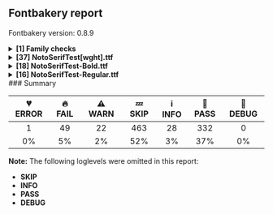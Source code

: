 ## Fontbakery report

Fontbakery version: 0.8.9

<details><summary><b>[1] Family checks</b></summary><div><details><summary>🔥 <b>FAIL:</b> Checking all files are in the same directory. (<a href="https://font-bakery.readthedocs.io/en/stable/fontbakery/profiles/universal.html#com.google.fonts/check/family/single_directory">com.google.fonts/check/family/single_directory</a>)</summary><div>


* 🔥 **FAIL** Not all fonts passed in the command line are in the same directory. This may lead to bad results as the tool will interpret all font files as belonging to a single font family. The detected directories are: ['fonts/NotoSerifTest/googlefonts/slim-variable-ttf', 'fonts/NotoSerifTest/googlefonts/ttf', 'fonts/NotoSerifTest/googlefonts/variable-ttf'] [code: single-directory]
</div></details><br></div></details><details><summary><b>[37] NotoSerifTest[wght].ttf</b></summary><div><details><summary>🔥 <b>FAIL:</b> Checking OS/2 fsType does not impose restrictions. (<a href="https://font-bakery.readthedocs.io/en/stable/fontbakery/profiles/googlefonts.html#com.google.fonts/check/fstype">com.google.fonts/check/fstype</a>)</summary><div>


* 🔥 **FAIL** In this font fsType is set to 8 meaning that:
The font may be embedded but must only be installed temporarily on other systems.

No such DRM restrictions can be enabled on the Google Fonts collection, so the fsType field must be set to zero (Installable Embedding) instead. [code: drm]
</div></details><details><summary>🔥 <b>FAIL:</b> Check Google Fonts glyph coverage. (<a href="https://font-bakery.readthedocs.io/en/stable/fontbakery/profiles/googlefonts.html#com.google.fonts/check/glyph_coverage">com.google.fonts/check/glyph_coverage</a>)</summary><div>


* 🔥 **FAIL** Missing required codepoints:

	- 0x0030 (DIGIT ZERO)


	- 0x0031 (DIGIT ONE)


	- 0x0032 (DIGIT TWO)


	- 0x0033 (DIGIT THREE)


	- 0x0034 (DIGIT FOUR)


	- 0x0035 (DIGIT FIVE)


	- 0x0036 (DIGIT SIX)


	- 0x0037 (DIGIT SEVEN)


	- 0x0038 (DIGIT EIGHT)


	- 0x0039 (DIGIT NINE)
 

	- And 321 more.

Use -F or --full-lists to disable shortening of long lists. [code: missing-codepoints]
</div></details><details><summary>🔥 <b>FAIL:</b> Check license file has good copyright string. (<a href="https://font-bakery.readthedocs.io/en/stable/fontbakery/profiles/googlefonts.html#com.google.fonts/check/license/OFL_copyright">com.google.fonts/check/license/OFL_copyright</a>)</summary><div>


* 🔥 **FAIL** First line in license file is:

"copyright 20** the noto project authors (https://github.com/notofonts/noto-project-template)"

which does not match the expected format, similar to:

"Copyright 2022 The Familyname Project Authors (git url)" [code: bad-format]
</div></details><details><summary>🔥 <b>FAIL:</b> Check copyright namerecords match license file. (<a href="https://font-bakery.readthedocs.io/en/stable/fontbakery/profiles/googlefonts.html#com.google.fonts/check/name/license">com.google.fonts/check/name/license</a>)</summary><div>


* 🔥 **FAIL** License file OFL.txt exists but NameID 13 (LICENSE DESCRIPTION) value on platform 3 (WINDOWS) is not specified for that. Value was: "This Font Software is licensed under the SIL Open Font License, Version 1.1. This Font Software is distributed on an "AS IS" BASIS, WITHOUT WARRANTIES OR CONDITIONS OF ANY KIND, either express or implied. See the SIL Open Font License for the specific language, permissions and limitations governing your use of this Font Software." Must be changed to "This Font Software is licensed under the SIL Open Font License, Version 1.1. This license is available with a FAQ at: https://scripts.sil.org/OFL" [code: wrong]
</div></details><details><summary>🔥 <b>FAIL:</b> Is the Grid-fitting and Scan-conversion Procedure ('gasp') table set to optimize rendering? (<a href="https://font-bakery.readthedocs.io/en/stable/fontbakery/profiles/googlefonts.html#com.google.fonts/check/gasp">com.google.fonts/check/gasp</a>)</summary><div>


* 🔥 **FAIL** Font is missing the 'gasp' table. Try exporting the font with autohinting enabled.
If you are dealing with an unhinted font, it can be fixed by running the fonts through the command 'gftools fix-nonhinting'
GFTools is available at https://pypi.org/project/gftools/ [code: lacks-gasp]
</div></details><details><summary>🔥 <b>FAIL:</b> Copyright notices match canonical pattern in fonts (<a href="https://font-bakery.readthedocs.io/en/stable/fontbakery/profiles/googlefonts.html#com.google.fonts/check/font_copyright">com.google.fonts/check/font_copyright</a>)</summary><div>


* 🔥 **FAIL** Name Table entry: Copyright notices should match a pattern similar to: "Copyright 2019 The Familyname Project Authors (git url)"
But instead we have got:
"Copyright 2022 Google Inc. All Rights Reserved." [code: bad-notice-format]
</div></details><details><summary>🔥 <b>FAIL:</b> Font enables smart dropout control in "prep" table instructions? (<a href="https://font-bakery.readthedocs.io/en/stable/fontbakery/profiles/googlefonts.html#com.google.fonts/check/smart_dropout">com.google.fonts/check/smart_dropout</a>)</summary><div>


* 🔥 **FAIL** The 'prep' table does not contain TrueType instructions enabling smart dropout control. To fix, export the font with autohinting enabled, or run ttfautohint on the font, or run the `gftools fix-nonhinting` script. [code: lacks-smart-dropout]
</div></details><details><summary>🔥 <b>FAIL:</b> Check font follows the Google Fonts vertical metric schema (<a href="https://font-bakery.readthedocs.io/en/stable/fontbakery/profiles/googlefonts.html#com.google.fonts/check/vertical_metrics">com.google.fonts/check/vertical_metrics</a>)</summary><div>


* 🔥 **FAIL** OS/2.sTypoLineGap is "200" it should be 0 [code: bad-OS/2.sTypoLineGap]
</div></details><details><summary>🔥 <b>FAIL:</b> Ensure variable fonts include an avar table. (<a href="https://font-bakery.readthedocs.io/en/stable/fontbakery/profiles/googlefonts.html#com.google.fonts/check/mandatory_avar_table">com.google.fonts/check/mandatory_avar_table</a>)</summary><div>


* 🔥 **FAIL** This variable font does not have an avar table. [code: missing-avar]
</div></details><details><summary>🔥 <b>FAIL:</b> OS/2.fsSelection bit 7 (USE_TYPO_METRICS) is set in all fonts. (<a href="https://font-bakery.readthedocs.io/en/stable/fontbakery/profiles/googlefonts.html#com.google.fonts/check/os2/use_typo_metrics">com.google.fonts/check/os2/use_typo_metrics</a>)</summary><div>


* 🔥 **FAIL** OS/2.fsSelection bit 7 (USE_TYPO_METRICS) wasNOT set in the following fonts: ['fonts/NotoSerifTest/googlefonts/slim-variable-ttf/NotoSerifTest[wght].ttf', 'fonts/NotoSerifTest/googlefonts/ttf/NotoSerifTest-Bold.ttf', 'fonts/NotoSerifTest/googlefonts/ttf/NotoSerifTest-Regular.ttf', 'fonts/NotoSerifTest/googlefonts/variable-ttf/NotoSerifTest[wght].ttf']. [code: missing-os2-fsselection-bit7]
</div></details><details><summary>🔥 <b>FAIL:</b> Check font can render its own name. (<a href="https://font-bakery.readthedocs.io/en/stable/fontbakery/profiles/googlefonts.html#com.google.fonts/check/render_own_name">com.google.fonts/check/render_own_name</a>)</summary><div>


* 🔥 **FAIL** .notdef glyphs were found when attempting to render Noto Serif Test [code: render-own-name]
</div></details><details><summary>🔥 <b>FAIL:</b> Check Google Fonts glyph coverage. (<a href="https://font-bakery.readthedocs.io/en/stable/fontbakery/profiles/googlefonts.html#com.google.fonts/check/glyph_coverage">com.google.fonts/check/glyph_coverage</a>)</summary><div>


* 🔥 **FAIL** Missing required codepoints:

	- 0x0030 (DIGIT ZERO)


	- 0x0031 (DIGIT ONE)


	- 0x0032 (DIGIT TWO)


	- 0x0033 (DIGIT THREE)


	- 0x0034 (DIGIT FOUR)


	- 0x0035 (DIGIT FIVE)


	- 0x0036 (DIGIT SIX)


	- 0x0037 (DIGIT SEVEN)


	- 0x0038 (DIGIT EIGHT)


	- 0x0039 (DIGIT NINE)
 

	- And 321 more.

Use -F or --full-lists to disable shortening of long lists. [code: missing-codepoints]
</div></details><details><summary>🔥 <b>FAIL:</b> Check license file has good copyright string. (<a href="https://font-bakery.readthedocs.io/en/stable/fontbakery/profiles/googlefonts.html#com.google.fonts/check/license/OFL_copyright">com.google.fonts/check/license/OFL_copyright</a>)</summary><div>


* 🔥 **FAIL** First line in license file is:

"copyright 20** the noto project authors (https://github.com/notofonts/noto-project-template)"

which does not match the expected format, similar to:

"Copyright 2022 The Familyname Project Authors (git url)" [code: bad-format]
</div></details><details><summary>🔥 <b>FAIL:</b> Check copyright namerecords match license file. (<a href="https://font-bakery.readthedocs.io/en/stable/fontbakery/profiles/googlefonts.html#com.google.fonts/check/name/license">com.google.fonts/check/name/license</a>)</summary><div>


* 🔥 **FAIL** License file OFL.txt exists but NameID 13 (LICENSE DESCRIPTION) value on platform 3 (WINDOWS) is not specified for that. Value was: "This Font Software is licensed under the SIL Open Font License, Version 1.1. This Font Software is distributed on an "AS IS" BASIS, WITHOUT WARRANTIES OR CONDITIONS OF ANY KIND, either express or implied. See the SIL Open Font License for the specific language, permissions and limitations governing your use of this Font Software." Must be changed to "This Font Software is licensed under the SIL Open Font License, Version 1.1. This license is available with a FAQ at: https://scripts.sil.org/OFL" [code: wrong]
</div></details><details><summary>🔥 <b>FAIL:</b> Copyright notices match canonical pattern in fonts (<a href="https://font-bakery.readthedocs.io/en/stable/fontbakery/profiles/googlefonts.html#com.google.fonts/check/font_copyright">com.google.fonts/check/font_copyright</a>)</summary><div>


* 🔥 **FAIL** Name Table entry: Copyright notices should match a pattern similar to: "Copyright 2019 The Familyname Project Authors (git url)"
But instead we have got:
"Copyright 2022 Google Inc. All Rights Reserved." [code: bad-notice-format]
</div></details><details><summary>🔥 <b>FAIL:</b> Check font follows the Google Fonts vertical metric schema (<a href="https://font-bakery.readthedocs.io/en/stable/fontbakery/profiles/googlefonts.html#com.google.fonts/check/vertical_metrics">com.google.fonts/check/vertical_metrics</a>)</summary><div>


* 🔥 **FAIL** OS/2.sTypoLineGap is "200" it should be 0 [code: bad-OS/2.sTypoLineGap]
</div></details><details><summary>🔥 <b>FAIL:</b> Ensure variable fonts include an avar table. (<a href="https://font-bakery.readthedocs.io/en/stable/fontbakery/profiles/googlefonts.html#com.google.fonts/check/mandatory_avar_table">com.google.fonts/check/mandatory_avar_table</a>)</summary><div>


* 🔥 **FAIL** This variable font does not have an avar table. [code: missing-avar]
</div></details><details><summary>🔥 <b>FAIL:</b> OS/2.fsSelection bit 7 (USE_TYPO_METRICS) is set in all fonts. (<a href="https://font-bakery.readthedocs.io/en/stable/fontbakery/profiles/googlefonts.html#com.google.fonts/check/os2/use_typo_metrics">com.google.fonts/check/os2/use_typo_metrics</a>)</summary><div>


* 🔥 **FAIL** OS/2.fsSelection bit 7 (USE_TYPO_METRICS) wasNOT set in the following fonts: ['fonts/NotoSerifTest/googlefonts/slim-variable-ttf/NotoSerifTest[wght].ttf', 'fonts/NotoSerifTest/googlefonts/ttf/NotoSerifTest-Bold.ttf', 'fonts/NotoSerifTest/googlefonts/ttf/NotoSerifTest-Regular.ttf', 'fonts/NotoSerifTest/googlefonts/variable-ttf/NotoSerifTest[wght].ttf']. [code: missing-os2-fsselection-bit7]
</div></details><details><summary>🔥 <b>FAIL:</b> Check font can render its own name. (<a href="https://font-bakery.readthedocs.io/en/stable/fontbakery/profiles/googlefonts.html#com.google.fonts/check/render_own_name">com.google.fonts/check/render_own_name</a>)</summary><div>


* 🔥 **FAIL** .notdef glyphs were found when attempting to render Noto Serif Test [code: render-own-name]
</div></details><details><summary>🔥 <b>FAIL:</b> Checking OS/2 Metrics match hhea Metrics. (<a href="https://font-bakery.readthedocs.io/en/stable/fontbakery/profiles/universal.html#com.google.fonts/check/os2_metrics_match_hhea">com.google.fonts/check/os2_metrics_match_hhea</a>)</summary><div>


* 🔥 **FAIL** OS/2 sTypoAscender (800) and hhea ascent (1000) must be equal. [code: ascender]
</div></details><details><summary>🔥 <b>FAIL:</b> Font contains glyphs for whitespace characters? (<a href="https://font-bakery.readthedocs.io/en/stable/fontbakery/profiles/universal.html#com.google.fonts/check/whitespace_glyphs">com.google.fonts/check/whitespace_glyphs</a>)</summary><div>


* 🔥 **FAIL** Whitespace glyph missing for codepoint 0x00A0. [code: missing-whitespace-glyph-0x00A0]
</div></details><details><summary>🔥 <b>FAIL:</b> Checking OS/2 Metrics match hhea Metrics. (<a href="https://font-bakery.readthedocs.io/en/stable/fontbakery/profiles/universal.html#com.google.fonts/check/os2_metrics_match_hhea">com.google.fonts/check/os2_metrics_match_hhea</a>)</summary><div>


* 🔥 **FAIL** OS/2 sTypoAscender (800) and hhea ascent (1000) must be equal. [code: ascender]
</div></details><details><summary>🔥 <b>FAIL:</b> Font contains glyphs for whitespace characters? (<a href="https://font-bakery.readthedocs.io/en/stable/fontbakery/profiles/universal.html#com.google.fonts/check/whitespace_glyphs">com.google.fonts/check/whitespace_glyphs</a>)</summary><div>


* 🔥 **FAIL** Whitespace glyph missing for codepoint 0x00A0. [code: missing-whitespace-glyph-0x00A0]
</div></details><details><summary>🔥 <b>FAIL:</b> Checking correctness of monospaced metadata. (<a href="https://font-bakery.readthedocs.io/en/stable/fontbakery/profiles/name.html#com.google.fonts/check/monospace">com.google.fonts/check/monospace</a>)</summary><div>


* 🔥 **FAIL** On monospaced fonts, the value of post.isFixedPitch must be set to a non-zero value (meaning 'fixed width monospaced'), but got 0 instead. [code: mono-bad-post-isFixedPitch]
* 🔥 **FAIL** The PANOSE numbers are incorrect for a monospaced font. Note: Family Type is set to 0, which does not seem right. [code: mono-bad-panose]
* ⚠ **WARN** Font is monospaced but 2 glyphs (66.67%) have a different width. You should check the widths of: ['space', 'uni0E70'] [code: mono-outliers]
</div></details><details><summary>🔥 <b>FAIL:</b> Checking correctness of monospaced metadata. (<a href="https://font-bakery.readthedocs.io/en/stable/fontbakery/profiles/name.html#com.google.fonts/check/monospace">com.google.fonts/check/monospace</a>)</summary><div>


* 🔥 **FAIL** On monospaced fonts, the value of post.isFixedPitch must be set to a non-zero value (meaning 'fixed width monospaced'), but got 0 instead. [code: mono-bad-post-isFixedPitch]
* 🔥 **FAIL** The PANOSE numbers are incorrect for a monospaced font. Note: Family Type is set to 0, which does not seem right. [code: mono-bad-panose]
* ⚠ **WARN** Font is monospaced but 2 glyphs (66.67%) have a different width. You should check the widths of: ['space', 'uni0E70'] [code: mono-outliers]
</div></details><details><summary>🔥 <b>FAIL:</b> Validates that when an instance record is included for the default instance, its subfamilyNameID value is set to either 2 or 17, and its postScriptNameID value is set to 6. (<a href="https://font-bakery.readthedocs.io/en/stable/fontbakery/profiles/fvar.html#com.adobe.fonts/check/varfont/valid_default_instance_nameids">com.adobe.fonts/check/varfont/valid_default_instance_nameids</a>)</summary><div>


* 🔥 **FAIL** 'Regular' instance has the same coordinates as the default instance; its subfamilyNameID should be either 2 or 17, instead of 257. [code: invalid-default-instance-subfamily-nameid:257]
* 🔥 **FAIL** 'Regular' instance has the same coordinates as the default instance; its postScriptNameID should be 6, instead of 259. [code: invalid-default-instance-postscript-nameid:259]
</div></details><details><summary>🔥 <b>FAIL:</b> Validates that when an instance record is included for the default instance, its subfamilyNameID value is set to either 2 or 17, and its postScriptNameID value is set to 6. (<a href="https://font-bakery.readthedocs.io/en/stable/fontbakery/profiles/fvar.html#com.adobe.fonts/check/varfont/valid_default_instance_nameids">com.adobe.fonts/check/varfont/valid_default_instance_nameids</a>)</summary><div>


* 🔥 **FAIL** 'Regular' instance has the same coordinates as the default instance; its subfamilyNameID should be either 2 or 17, instead of 263. [code: invalid-default-instance-subfamily-nameid:263]
</div></details><details><summary>⚠ <b>WARN:</b> Checking OS/2 achVendID. (<a href="https://font-bakery.readthedocs.io/en/stable/fontbakery/profiles/googlefonts.html#com.google.fonts/check/vendor_id">com.google.fonts/check/vendor_id</a>)</summary><div>


* ⚠ **WARN** OS/2 VendorID value 'NONE' is not yet recognized. If you registered it recently, then it's safe to ignore this warning message. Otherwise, you should set it to your own unique 4 character code, and register it with Microsoft at https://www.microsoft.com/typography/links/vendorlist.aspx
 [code: unknown]
</div></details><details><summary>⚠ <b>WARN:</b> Ensure fonts have ScriptLangTags declared on the 'meta' table. (<a href="https://font-bakery.readthedocs.io/en/stable/fontbakery/profiles/googlefonts.html#com.google.fonts/check/meta/script_lang_tags">com.google.fonts/check/meta/script_lang_tags</a>)</summary><div>


* ⚠ **WARN** This font file does not have a 'meta' table. [code: lacks-meta-table]
</div></details><details><summary>⚠ <b>WARN:</b> Checking OS/2 achVendID. (<a href="https://font-bakery.readthedocs.io/en/stable/fontbakery/profiles/googlefonts.html#com.google.fonts/check/vendor_id">com.google.fonts/check/vendor_id</a>)</summary><div>


* ⚠ **WARN** OS/2 VendorID value 'NONE' is not yet recognized. If you registered it recently, then it's safe to ignore this warning message. Otherwise, you should set it to your own unique 4 character code, and register it with Microsoft at https://www.microsoft.com/typography/links/vendorlist.aspx
 [code: unknown]
</div></details><details><summary>⚠ <b>WARN:</b> Ensure fonts have ScriptLangTags declared on the 'meta' table. (<a href="https://font-bakery.readthedocs.io/en/stable/fontbakery/profiles/googlefonts.html#com.google.fonts/check/meta/script_lang_tags">com.google.fonts/check/meta/script_lang_tags</a>)</summary><div>


* ⚠ **WARN** This font file does not have a 'meta' table. [code: lacks-meta-table]
</div></details><details><summary>⚠ <b>WARN:</b> Checking Vertical Metric Linegaps. (<a href="https://font-bakery.readthedocs.io/en/stable/fontbakery/profiles/hhea.html#com.google.fonts/check/linegaps">com.google.fonts/check/linegaps</a>)</summary><div>


* ⚠ **WARN** OS/2 sTypoLineGap is not equal to 0. [code: OS/2]
</div></details><details><summary>⚠ <b>WARN:</b> Checking Vertical Metric Linegaps. (<a href="https://font-bakery.readthedocs.io/en/stable/fontbakery/profiles/hhea.html#com.google.fonts/check/linegaps">com.google.fonts/check/linegaps</a>)</summary><div>


* ⚠ **WARN** OS/2 sTypoLineGap is not equal to 0. [code: OS/2]
</div></details><details><summary>⚠ <b>WARN:</b> Does GPOS table have kerning information? This check skips monospaced fonts as defined by post.isFixedPitch value (<a href="https://font-bakery.readthedocs.io/en/stable/fontbakery/profiles/gpos.html#com.google.fonts/check/gpos_kerning_info">com.google.fonts/check/gpos_kerning_info</a>)</summary><div>


* ⚠ **WARN** GPOS table lacks kerning information. [code: lacks-kern-info]
</div></details><details><summary>⚠ <b>WARN:</b> Does GPOS table have kerning information? This check skips monospaced fonts as defined by post.isFixedPitch value (<a href="https://font-bakery.readthedocs.io/en/stable/fontbakery/profiles/gpos.html#com.google.fonts/check/gpos_kerning_info">com.google.fonts/check/gpos_kerning_info</a>)</summary><div>


* ⚠ **WARN** GPOS table lacks kerning information. [code: lacks-kern-info]
</div></details><details><summary>⚠ <b>WARN:</b> Are there any misaligned on-curve points? (<a href="https://font-bakery.readthedocs.io/en/stable/fontbakery/profiles/<Section: Outline Correctness Checks>.html#com.google.fonts/check/outline_alignment_miss">com.google.fonts/check/outline_alignment_miss</a>)</summary><div>


* ⚠ **WARN** The following glyphs have on-curve points which have potentially incorrect y coordinates:

	* uni0E70 (U+0E70): X=428.0,Y=2.0 (should be at baseline 0?)

	* uni0E70 (U+0E70): X=428.0,Y=2.0 (should be at baseline 0?)

	* uni0E70 (U+0E70): X=898.0,Y=2.0 (should be at baseline 0?)

	* uni0E70 (U+0E70): X=898.0,Y=2.0 (should be at baseline 0?)

	* uni0E70 (U+0E70): X=740.0,Y=1.0 (should be at baseline 0?)

	* uni0E70 (U+0E70): X=570.0,Y=1.0 (should be at baseline 0?)

	* uni0E70 (U+0E70): X=162.0,Y=-1.5 (should be at baseline 0?)

	* uni0E70 (U+0E70): X=128.0,Y=1.0 (should be at baseline 0?) 

	* And uni0E70 (U+0E70): X=128.0,Y=1.0 (should be at baseline 0?) [code: found-misalignments]
</div></details><details><summary>⚠ <b>WARN:</b> Are there any misaligned on-curve points? (<a href="https://font-bakery.readthedocs.io/en/stable/fontbakery/profiles/<Section: Outline Correctness Checks>.html#com.google.fonts/check/outline_alignment_miss">com.google.fonts/check/outline_alignment_miss</a>)</summary><div>


* ⚠ **WARN** The following glyphs have on-curve points which have potentially incorrect y coordinates:

	* uni0E70 (U+0E70): X=428.0,Y=2.0 (should be at baseline 0?)

	* uni0E70 (U+0E70): X=428.0,Y=2.0 (should be at baseline 0?)

	* uni0E70 (U+0E70): X=898.0,Y=2.0 (should be at baseline 0?)

	* uni0E70 (U+0E70): X=898.0,Y=2.0 (should be at baseline 0?)

	* uni0E70 (U+0E70): X=740.0,Y=1.0 (should be at baseline 0?)

	* uni0E70 (U+0E70): X=570.0,Y=1.0 (should be at baseline 0?)

	* uni0E70 (U+0E70): X=162.0,Y=-1.5 (should be at baseline 0?)

	* uni0E70 (U+0E70): X=128.0,Y=1.0 (should be at baseline 0?) 

	* And uni0E70 (U+0E70): X=128.0,Y=1.0 (should be at baseline 0?) [code: found-misalignments]
</div></details><br></div></details><details><summary><b>[18] NotoSerifTest-Bold.ttf</b></summary><div><details><summary>💔 <b>ERROR:</b> Familyname must be unique according to namecheck.fontdata.com (<a href="https://font-bakery.readthedocs.io/en/stable/fontbakery/profiles/googlefonts.html#com.google.fonts/check/fontdata_namecheck">com.google.fonts/check/fontdata_namecheck</a>)</summary><div>


* 💔 **ERROR** Failed to access: http://namecheck.fontdata.com.
		This check relies on the external service http://namecheck.fontdata.com via the internet. While the service cannot be reached or does not respond this check is broken.

		You can exclude this check with the command line option:
		-x com.google.fonts/check/fontdata_namecheck

		Or you can wait until the service is available again.
		If the problem persists please report this issue at: https://github.com/googlefonts/fontbakery/issues

		Original error message:
		<class 'requests.exceptions.ReadTimeout'> [code: namecheck-service]
</div></details><details><summary>🔥 <b>FAIL:</b> Check Google Fonts glyph coverage. (<a href="https://font-bakery.readthedocs.io/en/stable/fontbakery/profiles/googlefonts.html#com.google.fonts/check/glyph_coverage">com.google.fonts/check/glyph_coverage</a>)</summary><div>


* 🔥 **FAIL** Missing required codepoints:

	- 0x0030 (DIGIT ZERO)


	- 0x0031 (DIGIT ONE)


	- 0x0032 (DIGIT TWO)


	- 0x0033 (DIGIT THREE)


	- 0x0034 (DIGIT FOUR)


	- 0x0035 (DIGIT FIVE)


	- 0x0036 (DIGIT SIX)


	- 0x0037 (DIGIT SEVEN)


	- 0x0038 (DIGIT EIGHT)


	- 0x0039 (DIGIT NINE)
 

	- And 321 more.

Use -F or --full-lists to disable shortening of long lists. [code: missing-codepoints]
</div></details><details><summary>🔥 <b>FAIL:</b> Check license file has good copyright string. (<a href="https://font-bakery.readthedocs.io/en/stable/fontbakery/profiles/googlefonts.html#com.google.fonts/check/license/OFL_copyright">com.google.fonts/check/license/OFL_copyright</a>)</summary><div>


* 🔥 **FAIL** First line in license file is:

"copyright 20** the noto project authors (https://github.com/notofonts/noto-project-template)"

which does not match the expected format, similar to:

"Copyright 2022 The Familyname Project Authors (git url)" [code: bad-format]
</div></details><details><summary>🔥 <b>FAIL:</b> Check copyright namerecords match license file. (<a href="https://font-bakery.readthedocs.io/en/stable/fontbakery/profiles/googlefonts.html#com.google.fonts/check/name/license">com.google.fonts/check/name/license</a>)</summary><div>


* 🔥 **FAIL** License file OFL.txt exists but NameID 13 (LICENSE DESCRIPTION) value on platform 3 (WINDOWS) is not specified for that. Value was: "This Font Software is licensed under the SIL Open Font License, Version 1.1. This Font Software is distributed on an "AS IS" BASIS, WITHOUT WARRANTIES OR CONDITIONS OF ANY KIND, either express or implied. See the SIL Open Font License for the specific language, permissions and limitations governing your use of this Font Software." Must be changed to "This Font Software is licensed under the SIL Open Font License, Version 1.1. This license is available with a FAQ at: https://scripts.sil.org/OFL" [code: wrong]
</div></details><details><summary>🔥 <b>FAIL:</b> Copyright notices match canonical pattern in fonts (<a href="https://font-bakery.readthedocs.io/en/stable/fontbakery/profiles/googlefonts.html#com.google.fonts/check/font_copyright">com.google.fonts/check/font_copyright</a>)</summary><div>


* 🔥 **FAIL** Name Table entry: Copyright notices should match a pattern similar to: "Copyright 2019 The Familyname Project Authors (git url)"
But instead we have got:
"Copyright 2022 Google Inc. All Rights Reserved." [code: bad-notice-format]
</div></details><details><summary>🔥 <b>FAIL:</b> Check font follows the Google Fonts vertical metric schema (<a href="https://font-bakery.readthedocs.io/en/stable/fontbakery/profiles/googlefonts.html#com.google.fonts/check/vertical_metrics">com.google.fonts/check/vertical_metrics</a>)</summary><div>


* 🔥 **FAIL** OS/2.sTypoLineGap is "200" it should be 0 [code: bad-OS/2.sTypoLineGap]
</div></details><details><summary>🔥 <b>FAIL:</b> OS/2.fsSelection bit 7 (USE_TYPO_METRICS) is set in all fonts. (<a href="https://font-bakery.readthedocs.io/en/stable/fontbakery/profiles/googlefonts.html#com.google.fonts/check/os2/use_typo_metrics">com.google.fonts/check/os2/use_typo_metrics</a>)</summary><div>


* 🔥 **FAIL** OS/2.fsSelection bit 7 (USE_TYPO_METRICS) wasNOT set in the following fonts: ['fonts/NotoSerifTest/googlefonts/slim-variable-ttf/NotoSerifTest[wght].ttf', 'fonts/NotoSerifTest/googlefonts/ttf/NotoSerifTest-Bold.ttf', 'fonts/NotoSerifTest/googlefonts/ttf/NotoSerifTest-Regular.ttf', 'fonts/NotoSerifTest/googlefonts/variable-ttf/NotoSerifTest[wght].ttf']. [code: missing-os2-fsselection-bit7]
</div></details><details><summary>🔥 <b>FAIL:</b> Check font can render its own name. (<a href="https://font-bakery.readthedocs.io/en/stable/fontbakery/profiles/googlefonts.html#com.google.fonts/check/render_own_name">com.google.fonts/check/render_own_name</a>)</summary><div>


* 🔥 **FAIL** .notdef glyphs were found when attempting to render Noto Serif Test [code: render-own-name]
</div></details><details><summary>🔥 <b>FAIL:</b> Checking OS/2 Metrics match hhea Metrics. (<a href="https://font-bakery.readthedocs.io/en/stable/fontbakery/profiles/universal.html#com.google.fonts/check/os2_metrics_match_hhea">com.google.fonts/check/os2_metrics_match_hhea</a>)</summary><div>


* 🔥 **FAIL** OS/2 sTypoAscender (800) and hhea ascent (1000) must be equal. [code: ascender]
</div></details><details><summary>🔥 <b>FAIL:</b> Font contains glyphs for whitespace characters? (<a href="https://font-bakery.readthedocs.io/en/stable/fontbakery/profiles/universal.html#com.google.fonts/check/whitespace_glyphs">com.google.fonts/check/whitespace_glyphs</a>)</summary><div>


* 🔥 **FAIL** Whitespace glyph missing for codepoint 0x00A0. [code: missing-whitespace-glyph-0x00A0]
</div></details><details><summary>🔥 <b>FAIL:</b> Checking correctness of monospaced metadata. (<a href="https://font-bakery.readthedocs.io/en/stable/fontbakery/profiles/name.html#com.google.fonts/check/monospace">com.google.fonts/check/monospace</a>)</summary><div>


* 🔥 **FAIL** On monospaced fonts, the value of post.isFixedPitch must be set to a non-zero value (meaning 'fixed width monospaced'), but got 0 instead. [code: mono-bad-post-isFixedPitch]
* 🔥 **FAIL** The PANOSE numbers are incorrect for a monospaced font. Note: Family Type is set to 0, which does not seem right. [code: mono-bad-panose]
* ⚠ **WARN** Font is monospaced but 2 glyphs (66.67%) have a different width. You should check the widths of: ['space', 'uni0E70'] [code: mono-outliers]
</div></details><details><summary>🔥 <b>FAIL:</b> Check that texts shape as per expectation (<a href="https://font-bakery.readthedocs.io/en/stable/fontbakery/profiles/<Section: Shaping Checks>.html#com.google.fonts/check/shaping/regression">com.google.fonts/check/shaping/regression</a>)</summary><div>


* 🔥 **FAIL** qa/shaping_tests/example.json: Expected and actual shaping not matching
<div class="shaping">


<style type="text/css">
    @font-face {font-family: "TestFont"; src: url(../../fonts/NotoSerifTest/googlefonts/ttf/NotoSerifTest-Bold.ttf);}
    .tf { font-family: "TestFont"; }
    .shaping pre { font-size: 1.2rem; }
    .shaping li {
        font-size: 1.2rem;
        border-top: 1px solid #ddd;
        padding: 12px;
        margin-top: 12px;
    }
    .shaping-svg {
        height: 100px;
        margin: 10px;
        transform: matrix(1, 0, 0, -1, 0, 0);
    }
</style>

<h4>qa/shaping_tests/example.json: Expected and actual shaping not matching</h4>


</div>
<div class="shaping">

<li>Shaping did not match: <span class="tf">๰</span></li>


<pre>Expected: uni0E70=0+1024</pre>



<pre>Got     : uni0E70=0+1138</pre>



<pre>                     ^^^
</pre>


Got: <svg class="shaping-svg" xmlns="http://www.w3.org/2000/svg" viewBox="0 0 1138 2200" transform="matrix(1 0 0 -1 0 0)">
<path d="M237.0,315.0L237.0,352.0L261.0,352.0Q271.0,352.0 272.5,353.5Q274.0,355.0 274.0,364.0L274.0,571.0Q274.0,581.0 273.0,582.5Q272.0,584.0 265.0,584.0L241.0,584.0L241.0,621.0L314.0,621.0L314.0,531.0Q322.0,536.0 333.5,539.0Q345.0,542.0 360.0,542.0Q395.0,542.0 414.5,522.5Q434.0,503.0 434.0,462.0L434.0,364.0Q434.0,355.0 435.5,353.5Q437.0,352.0 446.0,352.0L468.0,352.0L468.0,315.0L394.0,315.0L394.0,461.0Q394.0,487.0 387.0,495.0Q380.0,503.0 360.0,503.0Q337.0,503.0 325.5,492.0Q314.0,481.0 314.0,451.0L314.0,364.0Q314.0,355.0 315.5,353.5Q317.0,352.0 327.0,352.0L349.0,352.0L349.0,315.0L237.0,315.0ZM893.0,555.0Q883.0,555.0 876.0,562.0Q869.0,569.0 869.0,584.0Q869.0,598.0 876.0,606.0Q883.0,614.0 893.0,614.0Q916.0,614.0 916.0,584.0Q916.0,569.0 909.5,562.0Q903.0,555.0 893.0,555.0ZM543.0,555.0Q533.0,555.0 526.0,562.0Q519.0,569.0 519.0,584.0Q519.0,598.0 526.0,606.0Q533.0,614.0 543.0,614.0Q566.0,614.0 566.0,584.0Q566.0,569.0 559.5,562.0Q553.0,555.0 543.0,555.0ZM67.0,315.0L67.0,352.0L106.0,352.0Q110.0,352.0 110.5,354.0Q111.0,356.0 111.0,369.0L111.0,566.0L71.0,566.0Q66.0,566.0 65.0,565.0Q64.0,564.0 64.0,556.0L64.0,520.0L25.0,520.0L29.0,605.0L234.0,605.0L238.0,520.0L201.0,520.0L199.0,555.0Q198.0,563.0 197.5,564.5Q197.0,566.0 192.0,566.0L151.0,566.0L151.0,369.0Q151.0,356.0 151.5,354.0Q152.0,352.0 156.0,352.0L195.0,352.0L195.0,315.0L67.0,315.0ZM1041.0,310.0Q1000.0,310.0 986.0,330.0Q972.0,350.0 972.0,366.0Q972.0,390.0 985.5,395.0Q999.0,400.0 1010.0,392.0Q1010.0,366.0 1014.0,358.0Q1018.0,350.0 1041.0,350.0Q1058.0,350.0 1065.0,358.0Q1072.0,366.0 1072.0,380.0Q1072.0,391.0 1067.5,397.0Q1063.0,403.0 1043.0,413.0Q1007.0,432.0 991.0,448.5Q975.0,465.0 975.0,492.0Q975.0,519.0 994.0,536.0Q1013.0,553.0 1044.0,553.0Q1078.0,553.0 1092.5,535.5Q1107.0,518.0 1107.0,501.0Q1107.0,481.0 1095.0,473.5Q1083.0,466.0 1069.0,475.0Q1070.0,501.0 1065.5,507.5Q1061.0,514.0 1043.0,514.0Q1027.0,514.0 1021.5,508.5Q1016.0,503.0 1016.0,492.0Q1016.0,479.0 1025.5,471.0Q1035.0,463.0 1058.0,451.0Q1090.0,435.0 1101.5,418.5Q1113.0,402.0 1113.0,379.0Q1113.0,348.0 1092.5,329.0Q1072.0,310.0 1041.0,310.0ZM681.0,310.0Q640.0,310.0 626.0,330.0Q612.0,350.0 612.0,366.0Q612.0,390.0 625.5,395.0Q639.0,400.0 650.0,392.0Q650.0,366.0 654.0,358.0Q658.0,350.0 681.0,350.0Q698.0,350.0 705.0,358.0Q712.0,366.0 712.0,380.0Q712.0,391.0 707.5,397.0Q703.0,403.0 683.0,413.0Q647.0,432.0 631.0,448.5Q615.0,465.0 615.0,492.0Q615.0,519.0 634.0,536.0Q653.0,553.0 684.0,553.0Q718.0,553.0 732.5,535.5Q747.0,518.0 747.0,501.0Q747.0,481.0 735.0,473.5Q723.0,466.0 709.0,475.0Q710.0,501.0 705.5,507.5Q701.0,514.0 683.0,514.0Q667.0,514.0 661.5,508.5Q656.0,503.0 656.0,492.0Q656.0,479.0 665.5,471.0Q675.0,463.0 698.0,451.0Q730.0,435.0 741.5,418.5Q753.0,402.0 753.0,379.0Q753.0,348.0 732.5,329.0Q712.0,310.0 681.0,310.0ZM486.0,319.0L486.0,356.0L512.0,356.0Q522.0,356.0 523.5,357.5Q525.0,359.0 525.0,368.0L525.0,491.0Q525.0,501.0 524.0,502.5Q523.0,504.0 516.0,504.0L494.0,504.0L494.0,541.0L565.0,541.0L565.0,368.0Q565.0,359.0 566.5,357.5Q568.0,356.0 577.0,356.0L603.0,356.0L603.0,319.0L486.0,319.0ZM836.0,319.0L836.0,356.0L862.0,356.0Q872.0,356.0 873.5,357.5Q875.0,359.0 875.0,368.0L875.0,491.0Q875.0,501.0 874.0,502.5Q873.0,504.0 866.0,504.0L844.0,504.0L844.0,541.0L915.0,541.0L915.0,368.0Q915.0,359.0 916.5,357.5Q918.0,356.0 927.0,356.0L953.0,356.0L953.0,319.0L836.0,319.0ZM314.0,502.0L314.0,502.0L314.0,500.0L314.0,502.0ZM504.0,-13.0Q475.0,-13.0 462.0,4.5Q449.0,22.0 449.0,58.0L449.0,180.0L420.0,180.0L420.0,217.0Q440.0,217.0 443.0,218.0Q446.0,219.0 448.0,221.0Q450.0,222.0 451.5,228.0Q453.0,234.0 452.0,264.0L490.0,264.0L490.0,219.0L537.0,219.0L537.0,180.0L490.0,180.0L490.0,55.0Q490.0,35.0 492.0,30.5Q494.0,26.0 504.0,26.0Q512.0,26.0 518.0,27.5Q524.0,29.0 540.0,30.0L540.0,-8.0Q524.0,-12.0 516.5,-12.5Q509.0,-13.0 504.0,-13.0ZM1064.0,-13.0Q1035.0,-13.0 1022.0,4.5Q1009.0,22.0 1009.0,58.0L1009.0,180.0L980.0,180.0L980.0,217.0Q1000.0,217.0 1003.0,218.0Q1006.0,219.0 1008.0,221.0Q1010.0,222.0 1011.5,228.0Q1013.0,234.0 1012.0,264.0L1050.0,264.0L1050.0,219.0L1097.0,219.0L1097.0,180.0L1050.0,180.0L1050.0,55.0Q1050.0,35.0 1052.0,30.5Q1054.0,26.0 1064.0,26.0Q1072.0,26.0 1078.0,27.5Q1084.0,29.0 1100.0,30.0L1100.0,-8.0Q1084.0,-12.0 1076.5,-12.5Q1069.0,-13.0 1064.0,-13.0ZM866.0,-25.0Q836.0,-25.0 820.0,-15.0Q804.0,-5.0 797.5,9.0Q791.0,23.0 791.0,35.0Q791.0,57.0 802.5,64.5Q814.0,72.0 830.0,64.0Q829.0,36.0 834.0,26.0Q839.0,16.0 866.0,16.0Q902.0,16.0 902.0,51.0Q902.0,64.0 897.0,70.5Q892.0,77.0 869.0,89.0Q829.0,110.0 812.0,128.0Q795.0,146.0 795.0,175.0Q795.0,204.0 815.5,222.5Q836.0,241.0 869.0,241.0Q906.0,241.0 922.0,223.0Q938.0,205.0 938.0,185.0Q938.0,164.0 926.5,156.5Q915.0,149.0 899.0,157.0Q900.0,186.0 894.0,193.5Q888.0,201.0 868.0,201.0Q850.0,201.0 843.5,195.0Q837.0,189.0 837.0,175.0Q837.0,161.0 848.0,151.5Q859.0,142.0 884.0,128.0Q920.0,110.0 932.0,91.5Q944.0,73.0 944.0,50.0Q944.0,16.0 922.0,-4.5Q900.0,-25.0 866.0,-25.0ZM192.0,-25.0Q162.0,-25.0 139.5,-4.5Q117.0,16.0 117.0,57.0Q117.0,98.0 146.0,117.5Q175.0,137.0 231.0,139.0L253.0,140.0L253.0,153.0Q253.0,179.0 246.5,190.0Q240.0,201.0 212.0,201.0Q184.0,201.0 178.5,190.5Q173.0,180.0 174.0,151.0Q158.0,144.0 146.5,151.5Q135.0,159.0 135.0,183.0Q135.0,195.0 141.5,208.5Q148.0,222.0 165.0,231.5Q182.0,241.0 212.0,241.0Q257.0,241.0 276.0,218.0Q295.0,195.0 295.0,160.0L295.0,41.0Q295.0,24.0 296.5,21.0Q298.0,18.0 305.0,18.0L323.0,18.0L323.0,-21.0L257.0,-21.0L256.0,-1.0Q245.0,-10.0 229.0,-17.5Q213.0,-25.0 192.0,-25.0ZM675.0,-25.0Q629.0,-25.0 602.0,9.5Q575.0,44.0 575.0,105.0Q575.0,238.0 671.0,238.0Q714.0,238.0 738.0,205.0Q762.0,172.0 762.0,117.0L762.0,96.0L617.0,96.0Q619.0,53.0 635.0,34.5Q651.0,16.0 676.0,16.0Q702.0,16.0 712.0,28.0Q722.0,40.0 729.0,60.0Q755.0,49.0 755.0,30.0Q755.0,14.0 734.5,-5.5Q714.0,-25.0 675.0,-25.0ZM719.0,136.0Q714.0,197.0 671.0,197.0Q646.0,197.0 634.5,182.5Q623.0,168.0 619.0,136.0L719.0,136.0ZM194.0,16.0Q220.0,16.0 236.5,33.0Q253.0,50.0 253.0,67.0L253.0,100.0L231.0,99.0Q186.0,97.0 172.5,87.5Q159.0,78.0 159.0,56.0Q159.0,37.0 166.5,26.5Q174.0,16.0 194.0,16.0Z"  transform="translate(0, 700)"/>
</svg>
 Expected: <svg class="shaping-svg" xmlns="http://www.w3.org/2000/svg" viewBox="0 0 1024 2200" transform="matrix(1 0 0 -1 0 0)">
<path d="M237.0,315.0L237.0,352.0L261.0,352.0Q271.0,352.0 272.5,353.5Q274.0,355.0 274.0,364.0L274.0,571.0Q274.0,581.0 273.0,582.5Q272.0,584.0 265.0,584.0L241.0,584.0L241.0,621.0L314.0,621.0L314.0,531.0Q322.0,536.0 333.5,539.0Q345.0,542.0 360.0,542.0Q395.0,542.0 414.5,522.5Q434.0,503.0 434.0,462.0L434.0,364.0Q434.0,355.0 435.5,353.5Q437.0,352.0 446.0,352.0L468.0,352.0L468.0,315.0L394.0,315.0L394.0,461.0Q394.0,487.0 387.0,495.0Q380.0,503.0 360.0,503.0Q337.0,503.0 325.5,492.0Q314.0,481.0 314.0,451.0L314.0,364.0Q314.0,355.0 315.5,353.5Q317.0,352.0 327.0,352.0L349.0,352.0L349.0,315.0L237.0,315.0ZM893.0,555.0Q883.0,555.0 876.0,562.0Q869.0,569.0 869.0,584.0Q869.0,598.0 876.0,606.0Q883.0,614.0 893.0,614.0Q916.0,614.0 916.0,584.0Q916.0,569.0 909.5,562.0Q903.0,555.0 893.0,555.0ZM543.0,555.0Q533.0,555.0 526.0,562.0Q519.0,569.0 519.0,584.0Q519.0,598.0 526.0,606.0Q533.0,614.0 543.0,614.0Q566.0,614.0 566.0,584.0Q566.0,569.0 559.5,562.0Q553.0,555.0 543.0,555.0ZM67.0,315.0L67.0,352.0L106.0,352.0Q110.0,352.0 110.5,354.0Q111.0,356.0 111.0,369.0L111.0,566.0L71.0,566.0Q66.0,566.0 65.0,565.0Q64.0,564.0 64.0,556.0L64.0,520.0L25.0,520.0L29.0,605.0L234.0,605.0L238.0,520.0L201.0,520.0L199.0,555.0Q198.0,563.0 197.5,564.5Q197.0,566.0 192.0,566.0L151.0,566.0L151.0,369.0Q151.0,356.0 151.5,354.0Q152.0,352.0 156.0,352.0L195.0,352.0L195.0,315.0L67.0,315.0ZM1041.0,310.0Q1000.0,310.0 986.0,330.0Q972.0,350.0 972.0,366.0Q972.0,390.0 985.5,395.0Q999.0,400.0 1010.0,392.0Q1010.0,366.0 1014.0,358.0Q1018.0,350.0 1041.0,350.0Q1058.0,350.0 1065.0,358.0Q1072.0,366.0 1072.0,380.0Q1072.0,391.0 1067.5,397.0Q1063.0,403.0 1043.0,413.0Q1007.0,432.0 991.0,448.5Q975.0,465.0 975.0,492.0Q975.0,519.0 994.0,536.0Q1013.0,553.0 1044.0,553.0Q1078.0,553.0 1092.5,535.5Q1107.0,518.0 1107.0,501.0Q1107.0,481.0 1095.0,473.5Q1083.0,466.0 1069.0,475.0Q1070.0,501.0 1065.5,507.5Q1061.0,514.0 1043.0,514.0Q1027.0,514.0 1021.5,508.5Q1016.0,503.0 1016.0,492.0Q1016.0,479.0 1025.5,471.0Q1035.0,463.0 1058.0,451.0Q1090.0,435.0 1101.5,418.5Q1113.0,402.0 1113.0,379.0Q1113.0,348.0 1092.5,329.0Q1072.0,310.0 1041.0,310.0ZM681.0,310.0Q640.0,310.0 626.0,330.0Q612.0,350.0 612.0,366.0Q612.0,390.0 625.5,395.0Q639.0,400.0 650.0,392.0Q650.0,366.0 654.0,358.0Q658.0,350.0 681.0,350.0Q698.0,350.0 705.0,358.0Q712.0,366.0 712.0,380.0Q712.0,391.0 707.5,397.0Q703.0,403.0 683.0,413.0Q647.0,432.0 631.0,448.5Q615.0,465.0 615.0,492.0Q615.0,519.0 634.0,536.0Q653.0,553.0 684.0,553.0Q718.0,553.0 732.5,535.5Q747.0,518.0 747.0,501.0Q747.0,481.0 735.0,473.5Q723.0,466.0 709.0,475.0Q710.0,501.0 705.5,507.5Q701.0,514.0 683.0,514.0Q667.0,514.0 661.5,508.5Q656.0,503.0 656.0,492.0Q656.0,479.0 665.5,471.0Q675.0,463.0 698.0,451.0Q730.0,435.0 741.5,418.5Q753.0,402.0 753.0,379.0Q753.0,348.0 732.5,329.0Q712.0,310.0 681.0,310.0ZM486.0,319.0L486.0,356.0L512.0,356.0Q522.0,356.0 523.5,357.5Q525.0,359.0 525.0,368.0L525.0,491.0Q525.0,501.0 524.0,502.5Q523.0,504.0 516.0,504.0L494.0,504.0L494.0,541.0L565.0,541.0L565.0,368.0Q565.0,359.0 566.5,357.5Q568.0,356.0 577.0,356.0L603.0,356.0L603.0,319.0L486.0,319.0ZM836.0,319.0L836.0,356.0L862.0,356.0Q872.0,356.0 873.5,357.5Q875.0,359.0 875.0,368.0L875.0,491.0Q875.0,501.0 874.0,502.5Q873.0,504.0 866.0,504.0L844.0,504.0L844.0,541.0L915.0,541.0L915.0,368.0Q915.0,359.0 916.5,357.5Q918.0,356.0 927.0,356.0L953.0,356.0L953.0,319.0L836.0,319.0ZM314.0,502.0L314.0,502.0L314.0,500.0L314.0,502.0ZM504.0,-13.0Q475.0,-13.0 462.0,4.5Q449.0,22.0 449.0,58.0L449.0,180.0L420.0,180.0L420.0,217.0Q440.0,217.0 443.0,218.0Q446.0,219.0 448.0,221.0Q450.0,222.0 451.5,228.0Q453.0,234.0 452.0,264.0L490.0,264.0L490.0,219.0L537.0,219.0L537.0,180.0L490.0,180.0L490.0,55.0Q490.0,35.0 492.0,30.5Q494.0,26.0 504.0,26.0Q512.0,26.0 518.0,27.5Q524.0,29.0 540.0,30.0L540.0,-8.0Q524.0,-12.0 516.5,-12.5Q509.0,-13.0 504.0,-13.0ZM1064.0,-13.0Q1035.0,-13.0 1022.0,4.5Q1009.0,22.0 1009.0,58.0L1009.0,180.0L980.0,180.0L980.0,217.0Q1000.0,217.0 1003.0,218.0Q1006.0,219.0 1008.0,221.0Q1010.0,222.0 1011.5,228.0Q1013.0,234.0 1012.0,264.0L1050.0,264.0L1050.0,219.0L1097.0,219.0L1097.0,180.0L1050.0,180.0L1050.0,55.0Q1050.0,35.0 1052.0,30.5Q1054.0,26.0 1064.0,26.0Q1072.0,26.0 1078.0,27.5Q1084.0,29.0 1100.0,30.0L1100.0,-8.0Q1084.0,-12.0 1076.5,-12.5Q1069.0,-13.0 1064.0,-13.0ZM866.0,-25.0Q836.0,-25.0 820.0,-15.0Q804.0,-5.0 797.5,9.0Q791.0,23.0 791.0,35.0Q791.0,57.0 802.5,64.5Q814.0,72.0 830.0,64.0Q829.0,36.0 834.0,26.0Q839.0,16.0 866.0,16.0Q902.0,16.0 902.0,51.0Q902.0,64.0 897.0,70.5Q892.0,77.0 869.0,89.0Q829.0,110.0 812.0,128.0Q795.0,146.0 795.0,175.0Q795.0,204.0 815.5,222.5Q836.0,241.0 869.0,241.0Q906.0,241.0 922.0,223.0Q938.0,205.0 938.0,185.0Q938.0,164.0 926.5,156.5Q915.0,149.0 899.0,157.0Q900.0,186.0 894.0,193.5Q888.0,201.0 868.0,201.0Q850.0,201.0 843.5,195.0Q837.0,189.0 837.0,175.0Q837.0,161.0 848.0,151.5Q859.0,142.0 884.0,128.0Q920.0,110.0 932.0,91.5Q944.0,73.0 944.0,50.0Q944.0,16.0 922.0,-4.5Q900.0,-25.0 866.0,-25.0ZM192.0,-25.0Q162.0,-25.0 139.5,-4.5Q117.0,16.0 117.0,57.0Q117.0,98.0 146.0,117.5Q175.0,137.0 231.0,139.0L253.0,140.0L253.0,153.0Q253.0,179.0 246.5,190.0Q240.0,201.0 212.0,201.0Q184.0,201.0 178.5,190.5Q173.0,180.0 174.0,151.0Q158.0,144.0 146.5,151.5Q135.0,159.0 135.0,183.0Q135.0,195.0 141.5,208.5Q148.0,222.0 165.0,231.5Q182.0,241.0 212.0,241.0Q257.0,241.0 276.0,218.0Q295.0,195.0 295.0,160.0L295.0,41.0Q295.0,24.0 296.5,21.0Q298.0,18.0 305.0,18.0L323.0,18.0L323.0,-21.0L257.0,-21.0L256.0,-1.0Q245.0,-10.0 229.0,-17.5Q213.0,-25.0 192.0,-25.0ZM675.0,-25.0Q629.0,-25.0 602.0,9.5Q575.0,44.0 575.0,105.0Q575.0,238.0 671.0,238.0Q714.0,238.0 738.0,205.0Q762.0,172.0 762.0,117.0L762.0,96.0L617.0,96.0Q619.0,53.0 635.0,34.5Q651.0,16.0 676.0,16.0Q702.0,16.0 712.0,28.0Q722.0,40.0 729.0,60.0Q755.0,49.0 755.0,30.0Q755.0,14.0 734.5,-5.5Q714.0,-25.0 675.0,-25.0ZM719.0,136.0Q714.0,197.0 671.0,197.0Q646.0,197.0 634.5,182.5Q623.0,168.0 619.0,136.0L719.0,136.0ZM194.0,16.0Q220.0,16.0 236.5,33.0Q253.0,50.0 253.0,67.0L253.0,100.0L231.0,99.0Q186.0,97.0 172.5,87.5Q159.0,78.0 159.0,56.0Q159.0,37.0 166.5,26.5Q174.0,16.0 194.0,16.0Z"  transform="translate(0, 700)"/>
</svg>


</div> [code: shaping-regression]
</div></details><details><summary>⚠ <b>WARN:</b> Checking OS/2 achVendID. (<a href="https://font-bakery.readthedocs.io/en/stable/fontbakery/profiles/googlefonts.html#com.google.fonts/check/vendor_id">com.google.fonts/check/vendor_id</a>)</summary><div>


* ⚠ **WARN** OS/2 VendorID value 'NONE' is not yet recognized. If you registered it recently, then it's safe to ignore this warning message. Otherwise, you should set it to your own unique 4 character code, and register it with Microsoft at https://www.microsoft.com/typography/links/vendorlist.aspx
 [code: unknown]
</div></details><details><summary>⚠ <b>WARN:</b> Ensure fonts have ScriptLangTags declared on the 'meta' table. (<a href="https://font-bakery.readthedocs.io/en/stable/fontbakery/profiles/googlefonts.html#com.google.fonts/check/meta/script_lang_tags">com.google.fonts/check/meta/script_lang_tags</a>)</summary><div>


* ⚠ **WARN** This font file does not have a 'meta' table. [code: lacks-meta-table]
</div></details><details><summary>⚠ <b>WARN:</b> Checking Vertical Metric Linegaps. (<a href="https://font-bakery.readthedocs.io/en/stable/fontbakery/profiles/hhea.html#com.google.fonts/check/linegaps">com.google.fonts/check/linegaps</a>)</summary><div>


* ⚠ **WARN** OS/2 sTypoLineGap is not equal to 0. [code: OS/2]
</div></details><details><summary>⚠ <b>WARN:</b> Does GPOS table have kerning information? This check skips monospaced fonts as defined by post.isFixedPitch value (<a href="https://font-bakery.readthedocs.io/en/stable/fontbakery/profiles/gpos.html#com.google.fonts/check/gpos_kerning_info">com.google.fonts/check/gpos_kerning_info</a>)</summary><div>


* ⚠ **WARN** GPOS table lacks kerning information. [code: lacks-kern-info]
</div></details><details><summary>⚠ <b>WARN:</b> Are there any misaligned on-curve points? (<a href="https://font-bakery.readthedocs.io/en/stable/fontbakery/profiles/<Section: Outline Correctness Checks>.html#com.google.fonts/check/outline_alignment_miss">com.google.fonts/check/outline_alignment_miss</a>)</summary><div>


* ⚠ **WARN** The following glyphs have on-curve points which have potentially incorrect y coordinates:

	* uni0E70 (U+0E70): X=256.0,Y=-1.0 (should be at baseline 0?) [code: found-misalignments]
</div></details><details><summary>⚠ <b>WARN:</b> Are any segments inordinately short? (<a href="https://font-bakery.readthedocs.io/en/stable/fontbakery/profiles/<Section: Outline Correctness Checks>.html#com.google.fonts/check/outline_short_segments">com.google.fonts/check/outline_short_segments</a>)</summary><div>


* ⚠ **WARN** The following glyphs have segments which seem very short:

	* uni0E70 (U+0E70) contains a short segment B<<273.0,582.5>-<272.0,584.0>-<265.0,584.0>>

	* uni0E70 (U+0E70) contains a short segment B<<106.0,352.0>-<110.0,352.0>-<110.5,354.0>>

	* uni0E70 (U+0E70) contains a short segment B<<71.0,566.0>-<66.0,566.0>-<65.0,565.0>>

	* uni0E70 (U+0E70) contains a short segment B<<197.5,564.5>-<197.0,566.0>-<192.0,566.0>>

	* uni0E70 (U+0E70) contains a short segment B<<151.5,354.0>-<152.0,352.0>-<156.0,352.0>>

	* uni0E70 (U+0E70) contains a short segment L<<314.0,502.0>--<314.0,502.0>>

	* uni0E70 (U+0E70) contains a short segment L<<314.0,502.0>--<314.0,500.0>> 

	* And uni0E70 (U+0E70) contains a short segment L<<314.0,500.0>--<314.0,502.0>> [code: found-short-segments]
</div></details><br></div></details><details><summary><b>[16] NotoSerifTest-Regular.ttf</b></summary><div><details><summary>🔥 <b>FAIL:</b> Check Google Fonts glyph coverage. (<a href="https://font-bakery.readthedocs.io/en/stable/fontbakery/profiles/googlefonts.html#com.google.fonts/check/glyph_coverage">com.google.fonts/check/glyph_coverage</a>)</summary><div>


* 🔥 **FAIL** Missing required codepoints:

	- 0x0030 (DIGIT ZERO)


	- 0x0031 (DIGIT ONE)


	- 0x0032 (DIGIT TWO)


	- 0x0033 (DIGIT THREE)


	- 0x0034 (DIGIT FOUR)


	- 0x0035 (DIGIT FIVE)


	- 0x0036 (DIGIT SIX)


	- 0x0037 (DIGIT SEVEN)


	- 0x0038 (DIGIT EIGHT)


	- 0x0039 (DIGIT NINE)
 

	- And 321 more.

Use -F or --full-lists to disable shortening of long lists. [code: missing-codepoints]
</div></details><details><summary>🔥 <b>FAIL:</b> Check license file has good copyright string. (<a href="https://font-bakery.readthedocs.io/en/stable/fontbakery/profiles/googlefonts.html#com.google.fonts/check/license/OFL_copyright">com.google.fonts/check/license/OFL_copyright</a>)</summary><div>


* 🔥 **FAIL** First line in license file is:

"copyright 20** the noto project authors (https://github.com/notofonts/noto-project-template)"

which does not match the expected format, similar to:

"Copyright 2022 The Familyname Project Authors (git url)" [code: bad-format]
</div></details><details><summary>🔥 <b>FAIL:</b> Check copyright namerecords match license file. (<a href="https://font-bakery.readthedocs.io/en/stable/fontbakery/profiles/googlefonts.html#com.google.fonts/check/name/license">com.google.fonts/check/name/license</a>)</summary><div>


* 🔥 **FAIL** License file OFL.txt exists but NameID 13 (LICENSE DESCRIPTION) value on platform 3 (WINDOWS) is not specified for that. Value was: "This Font Software is licensed under the SIL Open Font License, Version 1.1. This Font Software is distributed on an "AS IS" BASIS, WITHOUT WARRANTIES OR CONDITIONS OF ANY KIND, either express or implied. See the SIL Open Font License for the specific language, permissions and limitations governing your use of this Font Software." Must be changed to "This Font Software is licensed under the SIL Open Font License, Version 1.1. This license is available with a FAQ at: https://scripts.sil.org/OFL" [code: wrong]
</div></details><details><summary>🔥 <b>FAIL:</b> Copyright notices match canonical pattern in fonts (<a href="https://font-bakery.readthedocs.io/en/stable/fontbakery/profiles/googlefonts.html#com.google.fonts/check/font_copyright">com.google.fonts/check/font_copyright</a>)</summary><div>


* 🔥 **FAIL** Name Table entry: Copyright notices should match a pattern similar to: "Copyright 2019 The Familyname Project Authors (git url)"
But instead we have got:
"Copyright 2022 Google Inc. All Rights Reserved." [code: bad-notice-format]
</div></details><details><summary>🔥 <b>FAIL:</b> Check font follows the Google Fonts vertical metric schema (<a href="https://font-bakery.readthedocs.io/en/stable/fontbakery/profiles/googlefonts.html#com.google.fonts/check/vertical_metrics">com.google.fonts/check/vertical_metrics</a>)</summary><div>


* 🔥 **FAIL** OS/2.sTypoLineGap is "200" it should be 0 [code: bad-OS/2.sTypoLineGap]
</div></details><details><summary>🔥 <b>FAIL:</b> OS/2.fsSelection bit 7 (USE_TYPO_METRICS) is set in all fonts. (<a href="https://font-bakery.readthedocs.io/en/stable/fontbakery/profiles/googlefonts.html#com.google.fonts/check/os2/use_typo_metrics">com.google.fonts/check/os2/use_typo_metrics</a>)</summary><div>


* 🔥 **FAIL** OS/2.fsSelection bit 7 (USE_TYPO_METRICS) wasNOT set in the following fonts: ['fonts/NotoSerifTest/googlefonts/slim-variable-ttf/NotoSerifTest[wght].ttf', 'fonts/NotoSerifTest/googlefonts/ttf/NotoSerifTest-Bold.ttf', 'fonts/NotoSerifTest/googlefonts/ttf/NotoSerifTest-Regular.ttf', 'fonts/NotoSerifTest/googlefonts/variable-ttf/NotoSerifTest[wght].ttf']. [code: missing-os2-fsselection-bit7]
</div></details><details><summary>🔥 <b>FAIL:</b> Check font can render its own name. (<a href="https://font-bakery.readthedocs.io/en/stable/fontbakery/profiles/googlefonts.html#com.google.fonts/check/render_own_name">com.google.fonts/check/render_own_name</a>)</summary><div>


* 🔥 **FAIL** .notdef glyphs were found when attempting to render Noto Serif Test [code: render-own-name]
</div></details><details><summary>🔥 <b>FAIL:</b> Checking OS/2 Metrics match hhea Metrics. (<a href="https://font-bakery.readthedocs.io/en/stable/fontbakery/profiles/universal.html#com.google.fonts/check/os2_metrics_match_hhea">com.google.fonts/check/os2_metrics_match_hhea</a>)</summary><div>


* 🔥 **FAIL** OS/2 sTypoAscender (800) and hhea ascent (1000) must be equal. [code: ascender]
</div></details><details><summary>🔥 <b>FAIL:</b> Font contains glyphs for whitespace characters? (<a href="https://font-bakery.readthedocs.io/en/stable/fontbakery/profiles/universal.html#com.google.fonts/check/whitespace_glyphs">com.google.fonts/check/whitespace_glyphs</a>)</summary><div>


* 🔥 **FAIL** Whitespace glyph missing for codepoint 0x00A0. [code: missing-whitespace-glyph-0x00A0]
</div></details><details><summary>🔥 <b>FAIL:</b> Checking correctness of monospaced metadata. (<a href="https://font-bakery.readthedocs.io/en/stable/fontbakery/profiles/name.html#com.google.fonts/check/monospace">com.google.fonts/check/monospace</a>)</summary><div>


* 🔥 **FAIL** On monospaced fonts, the value of post.isFixedPitch must be set to a non-zero value (meaning 'fixed width monospaced'), but got 0 instead. [code: mono-bad-post-isFixedPitch]
* 🔥 **FAIL** The PANOSE numbers are incorrect for a monospaced font. Note: Family Type is set to 0, which does not seem right. [code: mono-bad-panose]
* ⚠ **WARN** Font is monospaced but 2 glyphs (66.67%) have a different width. You should check the widths of: ['space', 'uni0E70'] [code: mono-outliers]
</div></details><details><summary>⚠ <b>WARN:</b> Checking OS/2 achVendID. (<a href="https://font-bakery.readthedocs.io/en/stable/fontbakery/profiles/googlefonts.html#com.google.fonts/check/vendor_id">com.google.fonts/check/vendor_id</a>)</summary><div>


* ⚠ **WARN** OS/2 VendorID value 'NONE' is not yet recognized. If you registered it recently, then it's safe to ignore this warning message. Otherwise, you should set it to your own unique 4 character code, and register it with Microsoft at https://www.microsoft.com/typography/links/vendorlist.aspx
 [code: unknown]
</div></details><details><summary>⚠ <b>WARN:</b> Ensure fonts have ScriptLangTags declared on the 'meta' table. (<a href="https://font-bakery.readthedocs.io/en/stable/fontbakery/profiles/googlefonts.html#com.google.fonts/check/meta/script_lang_tags">com.google.fonts/check/meta/script_lang_tags</a>)</summary><div>


* ⚠ **WARN** This font file does not have a 'meta' table. [code: lacks-meta-table]
</div></details><details><summary>⚠ <b>WARN:</b> Checking Vertical Metric Linegaps. (<a href="https://font-bakery.readthedocs.io/en/stable/fontbakery/profiles/hhea.html#com.google.fonts/check/linegaps">com.google.fonts/check/linegaps</a>)</summary><div>


* ⚠ **WARN** OS/2 sTypoLineGap is not equal to 0. [code: OS/2]
</div></details><details><summary>⚠ <b>WARN:</b> Does GPOS table have kerning information? This check skips monospaced fonts as defined by post.isFixedPitch value (<a href="https://font-bakery.readthedocs.io/en/stable/fontbakery/profiles/gpos.html#com.google.fonts/check/gpos_kerning_info">com.google.fonts/check/gpos_kerning_info</a>)</summary><div>


* ⚠ **WARN** GPOS table lacks kerning information. [code: lacks-kern-info]
</div></details><details><summary>⚠ <b>WARN:</b> Are there any misaligned on-curve points? (<a href="https://font-bakery.readthedocs.io/en/stable/fontbakery/profiles/<Section: Outline Correctness Checks>.html#com.google.fonts/check/outline_alignment_miss">com.google.fonts/check/outline_alignment_miss</a>)</summary><div>


* ⚠ **WARN** The following glyphs have on-curve points which have potentially incorrect y coordinates:

	* uni0E70 (U+0E70): X=428.0,Y=2.0 (should be at baseline 0?)

	* uni0E70 (U+0E70): X=428.0,Y=2.0 (should be at baseline 0?)

	* uni0E70 (U+0E70): X=898.0,Y=2.0 (should be at baseline 0?)

	* uni0E70 (U+0E70): X=898.0,Y=2.0 (should be at baseline 0?)

	* uni0E70 (U+0E70): X=740.0,Y=1.0 (should be at baseline 0?)

	* uni0E70 (U+0E70): X=570.0,Y=1.0 (should be at baseline 0?)

	* uni0E70 (U+0E70): X=128.0,Y=1.0 (should be at baseline 0?) 

	* And uni0E70 (U+0E70): X=128.0,Y=1.0 (should be at baseline 0?) [code: found-misalignments]
</div></details><details><summary>⚠ <b>WARN:</b> Are any segments inordinately short? (<a href="https://font-bakery.readthedocs.io/en/stable/fontbakery/profiles/<Section: Outline Correctness Checks>.html#com.google.fonts/check/outline_short_segments">com.google.fonts/check/outline_short_segments</a>)</summary><div>


* ⚠ **WARN** The following glyphs have segments which seem very short:

	* uni0E70 (U+0E70) contains a short segment L<<236.0,330.0>--<236.0,337.0>>

	* uni0E70 (U+0E70) contains a short segment L<<240.0,599.0>--<240.0,606.0>>

	* uni0E70 (U+0E70) contains a short segment B<<283.0,496.0>-<283.0,491.0>-<282.0,488.0>>

	* uni0E70 (U+0E70) contains a short segment L<<437.0,337.0>--<437.0,330.0>>

	* uni0E70 (U+0E70) contains a short segment L<<318.0,337.0>--<318.0,330.0>>

	* uni0E70 (U+0E70) contains a short segment L<<86.0,330.0>--<86.0,337.0>>

	* uni0E70 (U+0E70) contains a short segment L<<226.0,535.0>--<219.0,535.0>>

	* uni0E70 (U+0E70) contains a short segment L<<184.0,337.0>--<184.0,330.0>> 

	* And uni0E70 (U+0E70) contains a short segment L<<202.0,39.0>--<201.0,39.0>> [code: found-short-segments]
</div></details><br></div></details>
### Summary

| 💔 ERROR | 🔥 FAIL | ⚠ WARN | 💤 SKIP | ℹ INFO | 🍞 PASS | 🔎 DEBUG |
|:-----:|:----:|:----:|:----:|:----:|:----:|:----:|
| 1 | 49 | 22 | 463 | 28 | 332 | 0 |
| 0% | 5% | 2% | 52% | 3% | 37% | 0% |

**Note:** The following loglevels were omitted in this report:
* **SKIP**
* **INFO**
* **PASS**
* **DEBUG**
